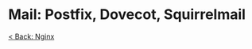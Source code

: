 # Mail: Postfix, Dovecot, Squirrelmail






[< Back: Nginx](https://github.com/sxcdennis/Linux-Guides/blob/master/nginx.md "nginx")
